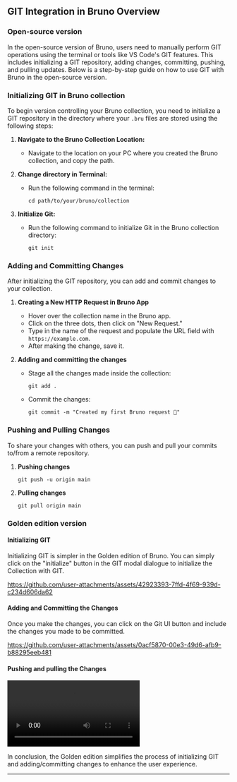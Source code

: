## GIT Integration in Bruno Overview

### Open-source version

In the open-source version of Bruno, users need to manually perform GIT operations using the terminal or tools like VS Code's GIT features. This includes initializing a GIT repository, adding changes, committing, pushing, and pulling updates. Below is a step-by-step guide on how to use GIT with Bruno in the open-source version.

### Initializing GIT in Bruno collection

To begin version controlling your Bruno collection, you need to initialize a GIT repository in the directory where your `.bru` files are stored using the following steps:

1. **Navigate to the Bruno Collection Location:**

   - Navigate to the location on your PC where you created the Bruno collection, and copy the path.

2. **Change directory in Terminal:**

   - Run the following command in the terminal:
     ```
     cd path/to/your/bruno/collection
     ```

3. **Initialize Git:**
   - Run the following command to initialize Git in the Bruno collection directory:
     ```
     git init
     ```

### Adding and Committing Changes

After initializing the GIT repository, you can add and commit changes to your collection.

1. **Creating a New HTTP Request in Bruno App**

   - Hover over the collection name in the Bruno app.
   - Click on the three dots, then click on "New Request."
   - Type in the name of the request and populate the URL field with `https://example.com`.
   - After making the change, save it.

2. **Adding and committing the changes**
   - Stage all the changes made inside the collection:
     ```
     git add .
     ```
   - Commit the changes:
     ```
     git commit -m "Created my first Bruno request 🐶"
     ```

### Pushing and Pulling Changes

To share your changes with others, you can push and pull your commits to/from a remote repository.

1. **Pushing changes**

   ```
   git push -u origin main
   ```

2. **Pulling changes**
   ```
   git pull origin main
   ```

### Golden edition version

#### Initializing GIT

Initializing GIT is simpler in the Golden edition of Bruno. You can simply click on the "initialize" button in the GIT modal dialogue to initialize the Collection with GIT.

https://github.com/user-attachments/assets/42923393-7ffd-4f69-939d-c234d606da62

#### Adding and Committing the Changes

Once you make the changes, you can click on the Git UI button and include the changes you made to be committed.

https://github.com/user-attachments/assets/0acf5870-00e3-49d6-afb9-b88295eeb481

#### Pushing and pulling the Changes

![Demo for git pushing and pulling](https://i.imgur.com/dT2zWil.mp4)

In conclusion, the Golden edition simplifies the process of initializing GIT and adding/committing changes to enhance the user experience.

---

[^5]: A repository is nothing but a folder; in this case, it is the Bruno collection.
